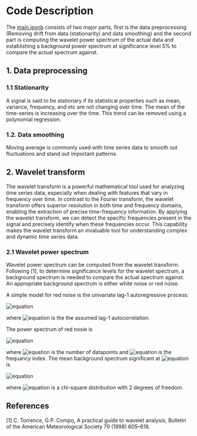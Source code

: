 # Code Description

The [main.ipynb](https://github.com/rahilgholami/Circadian-rhythmicity/blob/main/main.ipynb) consists of two major parts, first is the data preprocessing (Removing drift from data (stationarity) and data smoothing) and the second part is computing the wavelet power spectrum of the actual data and establishing a background power spectrum at significance level 5% to compare the actual spectrum against.

## 1. Data preprocessing

### 1.1 Stationarity
A signal is said to be stationary if its statistical properties such as mean, variance, frequency, and etc are not changing over time.
The mean of the time-series is increasing over the time. This trend can be removed using a polynomial regression.


### 1.2. Data smoothing 
Moving average is commonly used with time series data to smooth out fluctuations and  stand out important patterns.


## 2. Wavelet transform
The wavelet transform is a powerful mathematical tool used for analyzing time series data, especially when dealing with features that vary in frequency over time. In contrast to the Fourier transform, the wavelet transform offers superior resolution in both time and frequency domains, enabling the extraction of precise time-frequency information. By applying the wavelet transform, we can detect the specific frequencies present in the signal and precisely identify when these frequencies occur. This capability makes the wavelet transform an invaluable tool for understanding complex and dynamic time series data.

### 2.1 Wavelet power spectrum
Wavelet power spectrum can be computed from the wavelet transform. Following [1], to determine significance levels for the wavelet spectrum, a background spectrum is needed to compare the actual spectrum against. An appropriate background spectrum
is either white noise or red noise. 

A simple model for red noise is the univariate lag-1 autoregressive process:

![equation](https://latex.codecogs.com/svg.image?x_{n}&space;=&space;\alpha&space;x_{n-1}&space;&plus;&space;z_{n})

where ![equation](https://latex.codecogs.com/svg.image?\alpha) is the the assumed lag-1 autocorrelation.

The power spectrum of red nosie is

![equation](https://latex.codecogs.com/svg.image?P_{k}&space;=&space;\frac{1-&space;\alpha^{2}}{1&plus;\alpha^{2}-2\alpha&space;\cos(2&space;\pi&space;k/N)})

where ![equation](https://latex.codecogs.com/svg.image?N) is the number of datapoints and ![equation](https://latex.codecogs.com/svg.image?k) is the frequancy index.
The mean background spectrum significant at ![equation](https://latex.codecogs.com/svg.image?5%) is

![equation](https://latex.codecogs.com/svg.image?\frac{1}{2}P_{k}\chi_{2}^{2})

where ![equation](https://latex.codecogs.com/svg.image?\chi_{2}^{2}) is a chi-square distribution with 2 degrees of freedom.









## References

[1] C. Torrence, G.P. Compo, A practical guide to wavelet analysis, Bulletin of the American Meteorological Society 79 (1998) 605–618.
